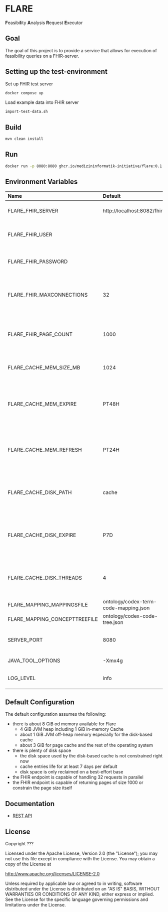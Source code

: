 # FLARE

**F**easibi**l**ity **A**nalysis **R**equest **E**xecutor

## Goal

The goal of this project is to provide a service that allows for execution of feasibility queries on a FHIR-server.

## Setting up the test-environment

Set up FHIR test server

```sh 
docker compose up
```

Load example data into FHIR server

```sh 
import-test-data.sh
```

## Build

```sh
mvn clean install
```

## Run

```sh
docker run -p 8080:8080 ghcr.io/medizininformatik-initiative/flare:0.1
```

## Environment Variables

| Name                          | Default                               | Description                                                                                      |
|:------------------------------|:--------------------------------------|:-------------------------------------------------------------------------------------------------|
| FLARE_FHIR_SERVER             | http://localhost:8082/fhir            | The base URL of the FHIR server to use.                                                          |
| FLARE_FHIR_USER               |                                       | The username to use for HTTP Basic Authentication.                                               |
| FLARE_FHIR_PASSWORD           |                                       | The password to use for HTTP Basic Authentication.                                               |
| FLARE_FHIR_MAXCONNECTIONS     | 32                                    | The maximum number of connections Flare opens towards the FHIR server.                           |
| FLARE_FHIR_PAGE_COUNT         | 1000                                  | The number of resources per page to request from the FHIR server.                                |
| FLARE_CACHE_MEM_SIZE_MB       | 1024                                  | The size of the in-memory cache in mebibytes.                                                    |
| FLARE_CACHE_MEM_EXPIRE        | PT48H                                 | The duration after which in-memory cache entries should expire in [ISO 8601 durations][1].       |
| FLARE_CACHE_MEM_REFRESH       | PT24H                                 | The duration after which in-memory cache entries should be refreshed in [ISO 8601 durations][1]. |
| FLARE_CACHE_DISK_PATH         | cache                                 | The name of the directory in which the on-disk cache should be written.                          |
| FLARE_CACHE_DISK_EXPIRE       | P7D                                   | The duration after which on-disk cache entries should expire in [ISO 8601 durations][1].         |
| FLARE_CACHE_DISK_THREADS      | 4                                     | The number of threads the disk cache should use for reading and writing entries.                 |
| FLARE_MAPPING_MAPPINGSFILE    | ontology/codex-term-code-mapping.json |                                                                                                  |
| FLARE_MAPPING_CONCEPTTREEFILE | ontology/codex-code-tree.json         |                                                                                                  |
| SERVER_PORT                   | 8080                                  | The port at which Flare provides its REST API.                                                   |
| JAVA_TOOL_OPTIONS             | -Xmx4g                                | JVM options \(Docker only\)                                                                      |
| LOG_LEVEL                     | info                                  | one of trace, debug, info, warn or error                                                         |

## Default Configuration

The default configuration assumes the following:

* there is about 8 GiB od memory available for Flare 
  * 4 GiB JVM heap including 1 GiB in-memory Cache
  * about 1 GiB JVM off-heap memory especially for the disk-based cache
  * about 3 GiB for page cache and the rest of the operating system
* there is plenty of disk space
  * the disk space used by the disk-based cache is not constrained right now
  * cache entries life for at least 7 days per default
  * disk space is only reclaimed on a best-effort base
* the FHIR endpoint is capable of handling 32 requests in parallel
* the FHIR endpoint is capable of returning pages of size 1000 or constrain the page size itself

## Documentation

* [REST API](docs/api.md)

## License

Copyright ???

Licensed under the Apache License, Version 2.0 (the "License"); you may not use this file except in compliance with the License. You may obtain a copy of the License at

http://www.apache.org/licenses/LICENSE-2.0

Unless required by applicable law or agreed to in writing, software distributed under the License is distributed on an "AS IS" BASIS, WITHOUT WARRANTIES OR CONDITIONS OF ANY KIND, either express or implied. See the License for the specific language governing permissions and limitations under the License.

[1]: <https://en.wikipedia.org/wiki/ISO_8601>
